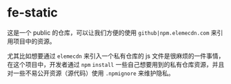 # fe-static
这是一个 public 的仓库，可以让我们方便的使用 `github|npm.elemecdn.com` 来引用项目中的资源。

尤其比如想要通过 `elemecdn` 来引入一个私有仓库的 js 文件是很麻烦的一件事情，在这个项目中，开发者通过 `npm` `install` 一些自己想要用到的私有仓库资源，并且对一些不易公开资源（源代码）使用 `.npmignore` 来维护隐私。
